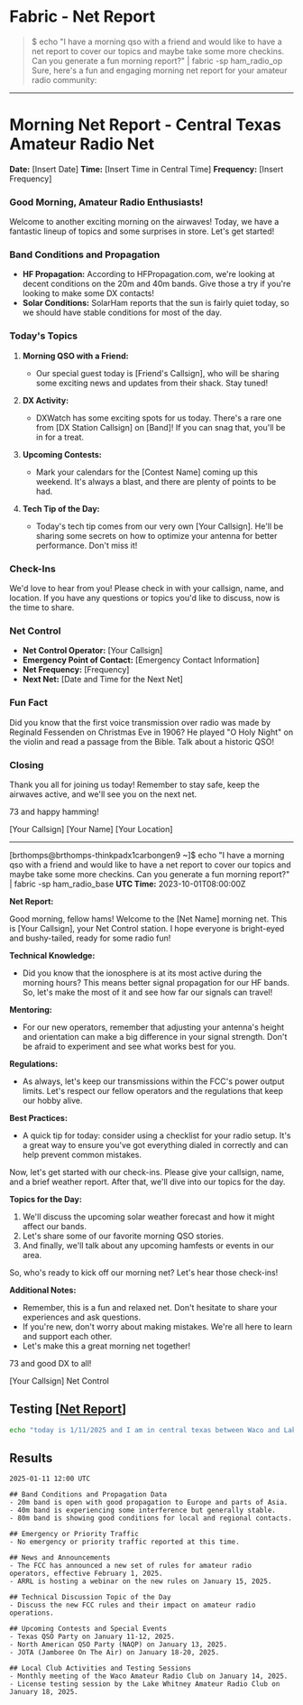 # Fabric - Net Report

> $ echo "I have a morning qso with a friend and would like to have a net report to cover our topics and maybe take some more checkins.  Can you generate a fun morning report?" | fabric -sp ham_radio_op
Sure, here's a fun and engaging morning net report for your amateur radio community:

---

# Morning Net Report - Central Texas Amateur Radio Net

**Date:** [Insert Date]
**Time:** [Insert Time in Central Time]
**Frequency:** [Insert Frequency]

### Good Morning, Amateur Radio Enthusiasts!

Welcome to another exciting morning on the airwaves! Today, we have a fantastic lineup of topics and some surprises in store. Let's get started!

### Band Conditions and Propagation

- **HF Propagation:** According to HFPropagation.com, we're looking at decent conditions on the 20m and 40m bands. Give those a try if you're looking to make some DX contacts!
- **Solar Conditions:** SolarHam reports that the sun is fairly quiet today, so we should have stable conditions for most of the day.

### Today's Topics

1. **Morning QSO with a Friend:**
   - Our special guest today is [Friend's Callsign], who will be sharing some exciting news and updates from their shack. Stay tuned!

2. **DX Activity:**
   - DXWatch has some exciting spots for us today. There's a rare one from [DX Station Callsign] on [Band]! If you can snag that, you'll be in for a treat.

3. **Upcoming Contests:**
   - Mark your calendars for the [Contest Name] coming up this weekend. It's always a blast, and there are plenty of points to be had.

4. **Tech Tip of the Day:**
   - Today's tech tip comes from our very own [Your Callsign]. He'll be sharing some secrets on how to optimize your antenna for better performance. Don't miss it!

### Check-Ins

We'd love to hear from you! Please check in with your callsign, name, and location. If you have any questions or topics you'd like to discuss, now is the time to share.

### Net Control

- **Net Control Operator:** [Your Callsign]
- **Emergency Point of Contact:** [Emergency Contact Information]
- **Net Frequency:** [Frequency]
- **Next Net:** [Date and Time for the Next Net]

### Fun Fact

Did you know that the first voice transmission over radio was made by Reginald Fessenden on Christmas Eve in 1906? He played "O Holy Night" on the violin and read a passage from the Bible. Talk about a historic QSO!

### Closing

Thank you all for joining us today! Remember to stay safe, keep the airwaves active, and we'll see you on the next net.

73 and happy hamming!

[Your Callsign]
[Your Name]
[Your Location]

---
[brthomps@brthomps-thinkpadx1carbongen9 ~]$ echo "I have a morning qso with a friend and would like to have a net report to cover our topics and maybe take some more checkins.  Can you generate a fun morning report?" | fabric -sp ham_radio_base
**UTC Time:** 2023-10-01T08:00:00Z

**Net Report:**

Good morning, fellow hams! Welcome to the [Net Name] morning net. This is [Your Callsign], your Net Control station. I hope everyone is bright-eyed and bushy-tailed, ready for some radio fun!

**Technical Knowledge:**
- Did you know that the ionosphere is at its most active during the morning hours? This means better signal propagation for our HF bands. So, let's make the most of it and see how far our signals can travel!

**Mentoring:**
- For our new operators, remember that adjusting your antenna's height and orientation can make a big difference in your signal strength. Don't be afraid to experiment and see what works best for you.

**Regulations:**
- As always, let's keep our transmissions within the FCC's power output limits. Let's respect our fellow operators and the regulations that keep our hobby alive.

**Best Practices:**
- A quick tip for today: consider using a checklist for your radio setup. It's a great way to ensure you've got everything dialed in correctly and can help prevent common mistakes.

Now, let's get started with our check-ins. Please give your callsign, name, and a brief weather report. After that, we'll dive into our topics for the day.

**Topics for the Day:**
1. We'll discuss the upcoming solar weather forecast and how it might affect our bands.
2. Let's share some of our favorite morning QSO stories.
3. And finally, we'll talk about any upcoming hamfests or events in our area.

So, who's ready to kick off our morning net? Let's hear those check-ins!

**Additional Notes:**
- Remember, this is a fun and relaxed net. Don't hesitate to share your experiences and ask questions.
- If you're new, don't worry about making mistakes. We're all here to learn and support each other.
- Let's make this a great morning net together!

73 and good DX to all!

[Your Callsign]
Net Control


## Testing [[Net Report]]

```bash
echo "today is 1/11/2025 and I am in central texas between Waco and Lake Whitney, what is going on this weekend and next week in the world of amateur radio?" | fabric -sp net_report
```

## Results

```markdown## UTC Timestamp
2025-01-11 12:00 UTC

## Band Conditions and Propagation Data
- 20m band is open with good propagation to Europe and parts of Asia.
- 40m band is experiencing some interference but generally stable.
- 80m band is showing good conditions for local and regional contacts.

## Emergency or Priority Traffic
- No emergency or priority traffic reported at this time.

## News and Announcements
- The FCC has announced a new set of rules for amateur radio operators, effective February 1, 2025.
- ARRL is hosting a webinar on the new rules on January 15, 2025.

## Technical Discussion Topic of the Day
- Discuss the new FCC rules and their impact on amateur radio operations.

## Upcoming Contests and Special Events
- Texas QSO Party on January 11-12, 2025.
- North American QSO Party (NAQP) on January 13, 2025.
- JOTA (Jamboree On The Air) on January 18-20, 2025.

## Local Club Activities and Testing Sessions
- Monthly meeting of the Waco Amateur Radio Club on January 14, 2025.
- License testing session by the Lake Whitney Amateur Radio Club on January 18, 2025.
```


[//begin]: # "Autogenerated link references for markdown compatibility"
[Net Report]: <Net Report.md> "Amateur Radio Net Report"
[//end]: # "Autogenerated link references"
